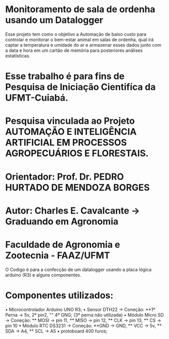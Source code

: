 # Monitoramento de sala de ordenha usando um Datalogger

Esse projeto tem como o objetivo a Automação de baixo custo para controlar e monitorar o bem-estar animal em salas de ordenha,  qual irá captar a temperatura e umidade do ar e armazenar esses dados junto com a data e hora em um cartão de memória para posteriores análises estatísticas.

# Esse trabalho é para fins de Pesquisa de Iniciação Cientifíca da UFMT-Cuiabá.

# Pesquisa vinculada ao Projeto AUTOMAÇÃO E INTELIGÊNCIA ARTIFICIAL EM PROCESSOS AGROPECUÁRIOS E FLORESTAIS.
# Orientador: Prof. Dr. PEDRO HURTADO DE MENDOZA BORGES
# Autor: Charles E. Cavalcante -> Graduando em Agronomia
# Faculdade de Agronomia e Zootecnia - FAAZ/UFMT

O Codigo é para a confecção de um datalogger usando a placa lógica arduino (R3) e alguns componentes.
# Componentes utilizados:
  • Microcontrolador Arduino UNO R3;
  • Sensor DTH22 -> Coneção: **1º Perna -> 5v, 2º pin2, "" 4º GNG; (3º perna não utilizada)
  • Módulo Micro SD -> Coneção: ** MOSI -> pin 11, ** MISO -> pin 12,  ** CLK -> pin 13, ** CS -> pin 10
  • Módulo RTC DS3231 -> Coneção: **GND -> GND, ** VCC -> 5v,  ** SDA -> A4, ** SCL -> A5
  • protoboard 400 furos;

